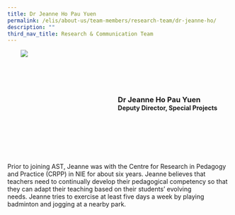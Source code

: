 ```yaml
---
title: Dr Jeanne Ho Pau Yuen
permalink: /elis/about-us/team-members/research-team/dr-jeanne-ho/
description: ""
third_nav_title: Research & Communication Team
---
```

<div class="flex">
	<div class="imgCrop">
		<img src="/images/Team%20Members/Jeanne__Use%20for%20website.jpg" class="m-0"></div>
		<div class="flex-col">
		<h3 class="m-0"><strong>Dr Jeanne Ho Pau Yuen</strong></h3>
		<strong>Deputy Director, Special Projects</strong>
	</div>
	</div>

<style>
	.m-0 {
		margin: 0 !important;
	}
	.flex {
		display: flex;
		justify-content: center;
		align-items: center; 
		gap: 20px;
	flex-wrap:wrap;
	}
.imgCrop {
    width: 200px !important;
    aspect-ratio: 5/6;
	overflow: hidden;
}
	.flex-col {
		display: flex;
		flex-direction: column;
	}
</style>


Prior to joining AST, Jeanne was with the Centre for Research in Pedagogy and Practice (CRPP) in NIE for about six years.&nbsp;Jeanne believes that teachers need to continually develop their pedagogical competency so that they can adapt their teaching based on their students’ evolving needs.&nbsp;Jeanne tries to exercise at least five days a week by playing badminton and jogging at a nearby park.